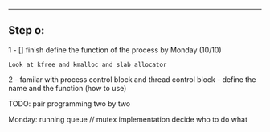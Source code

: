 
---

## Step o:

1 - [] finish define the function of the process  by Monday (10/10)
	
	Look at kfree and kmalloc and slab_allocator

2 - familar with process control block and thread control block
	- define the name and the function (how to use)

	

TODO:
pair programming two by two 


Monday: running queue //  mutex implementation decide who to do what




